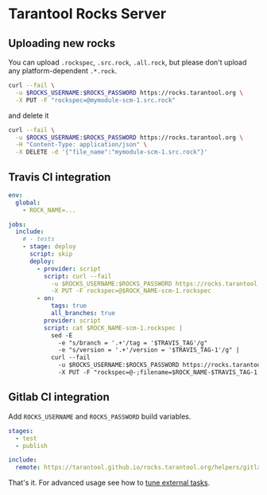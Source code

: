 # Tarantool Rocks Server

## Uploading new rocks

You can upload `.rockspec`, `.src.rock`, `.all.rock`,
but please don't upload any platform-dependent `.*.rock`.

```bash
curl --fail \
  -u $ROCKS_USERNAME:$ROCKS_PASSWORD https://rocks.tarantool.org \
  -X PUT -F "rockspec=@mymodule-scm-1.src.rock"
```

and delete it
```bash
curl --fail \
  -u $ROCKS_USERNAME:$ROCKS_PASSWORD https://rocks.tarantool.org \
  -H "Content-Type: application/json" \
  -X DELETE -d '{"file_name":"mymodule-scm-1.src.rock"}'
```

## Travis CI integration

```yaml
env:
  global:
    - ROCK_NAME=...

jobs:
  include:
    # - tests
    - stage: deploy
      script: skip
      deploy:
        - provider: script
          script: curl --fail
            -u $ROCKS_USERNAME:$ROCKS_PASSWORD https://rocks.tarantool.org
            -X PUT -F rockspec=@$ROCK_NAME-scm-1.rockspec
        - on:
            tags: true
            all_branches: true
          provider: script
          script: cat $ROCK_NAME-scm-1.rockspec |
            sed -E
              -e "s/branch = '.+'/tag = '$TRAVIS_TAG'/g"
              -e "s/version = '.+'/version = '$TRAVIS_TAG-1'/g" |
            curl --fail
              -u $ROCKS_USERNAME:$ROCKS_PASSWORD https://rocks.tarantool.org
              -X PUT -F "rockspec=@-;filename=$ROCK_NAME-$TRAVIS_TAG-1.rockspec"
```

## Gitlab CI integration

Add `ROCKS_USERNAME` and `ROCKS_PASSWORD` build variables.

```yaml
stages:
  - test
  - publish

include:
  remote: https://tarantool.github.io/rocks.tarantool.org/helpers/gitlab-publish-rockspec.yml
```

That's it. For advanced usage see how to
[tune external tasks](https://docs.gitlab.com/ee/ci/yaml/#overriding-external-template-values).
